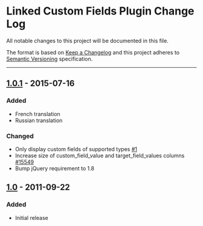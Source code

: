 # Linked Custom Fields Plugin Change Log

All notable changes to this project will be documented in this file.

The format is based on [Keep a Changelog](http://keepachangelog.com/)
and this project adheres to [Semantic Versioning](http://semver.org/)
specification.

--------------------------------------------------------------------------------

## [1.0.1] - 2015-07-16

### Added

- French translation
- Russian translation

### Changed

- Only display custom fields of supported types
  [#1](https://github.com/mantisbt-plugins/LinkedCustomFields/pull/1)
- Increase size of custom_field_value and target_field_values columns 
  [#15549](https://mantisbt.org/bugs/view.php?id=15549)
- Bump jQuery requirement to 1.8


## [1.0] - 2011-09-22

### Added

- Initial release


[Unreleased]: https://github.com/mantisbt-plugins/LinkedCustomFields/compare/v1.0.1...master

[1.0.1]: https://github.com/mantisbt-plugins/LinkedCustomFields/compare/v1.0.0...v1.0.1
[1.0]: https://github.com/mantisbt-plugins/LinkedCustomFields/compare/1b2a1482f931ae21b5cdad7e710b8c8a574b3915...v1.0.0
